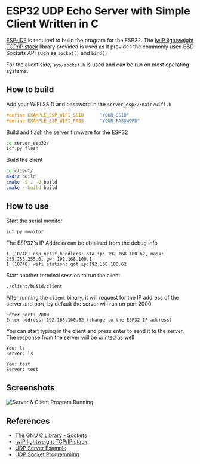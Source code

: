 # ESP32 UDP Echo Server with Simple Client Written in C

[ESP-IDF](https://docs.espressif.com/projects/esp-idf/en/stable/esp32/get-started/index.html#) is required to build the program for the ESP32. The [lwIP lightweight TCP/IP stack](https://docs.espressif.com/projects/esp-idf/en/stable/esp32/api-guides/lwip.html) library provided is used as it provides the commonly used BSD Sockets API such as `socket()` and `bind()`

For the client side, `sys/socket.h` is used and can be run on most operating systems.

## How to build
Add your WiFi SSID and password in the `server_esp32/main/wifi.h`
```C
#define EXAMPLE_ESP_WIFI_SSID      "YOUR_SSID"
#define EXAMPLE_ESP_WIFI_PASS      "YOUR_PASSWORD"
```

Build and flash the server firmware for the ESP32
```bash
cd server_esp32/
idf.py flash
```     
Build the client
```bash
cd client/
mkdir build
cmake -S . -B build
cmake --build build
```


## How to use
Start the serial monitor
```
idf.py monitor
```
The ESP32's IP Address can be obtained from the debug info
```
I (10748) esp_netif_handlers: sta ip: 192.168.100.62, mask: 255.255.255.0, gw: 192.168.100.1
I (10748) wifi station: got ip:192.168.100.62
```
Start another terminal session to run the client
```bash
./client/build/client
```

After running the `client` binary, it will request for the IP address of the server and port, by default the server will run on port 2000
```
Enter port: 2000
Enter address: 192.168.100.62 (change to the ESP32 IP address)
```
You can start typing in the client and press enter to send it to the server. The response from the server will be printed as well
```
You: ls 
Server: ls

You: test
Server: test
```     

## Screenshots

![Server & Client Program Running][ss-1]

[ss-1]:https://i.imgur.com/7ipcBVq.png "INTRO"


## References
- [The GNU C Library - Sockets](https://ftp.gnu.org/old-gnu/Manuals/glibc-2.2.3/html_chapter/libc_16.html#SEC300)
- [lwIP lightweight TCP/IP stack](https://docs.espressif.com/projects/esp-idf/en/stable/esp32/api-guides/lwip.html)
- [UDP Server Example](https://github.com/espressif/esp-idf/tree/v5.3.1/examples/protocols/sockets/udp_server)
- [UDP Socket Programming](https://users.cs.jmu.edu/bernstdh/web/common/lectures/summary_unix_udp.php)
